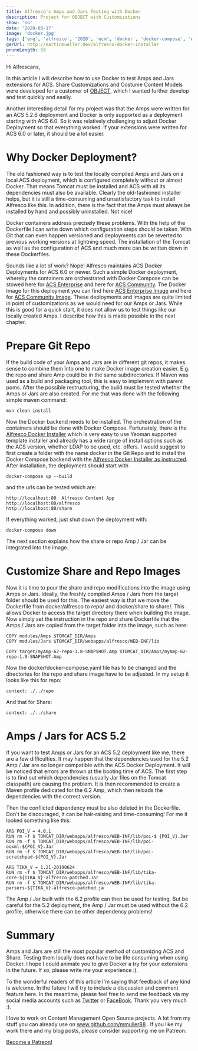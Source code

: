 ```yaml
---
title: Alfresco's Amps and Jars Testing with Docker
description: Project for OBJECT with Customizations
show: 'no'
date: '2020-03-17'
image: 'docker.jpg'
tags: ['eng', 'alfresco', '2020', 'ecm', 'docker', 'docker-compose', 'Amp', 'Jar']
gerUrl: http://martinmueller.dev/alfresco-docker-installer
pruneLength: 50
---
```


Hi Alfrescans,

In this article I will describe how to use Docker to test Amps and Jars extensions for ACS. Share Customizations and Costume Content Models were developed for a customer of [OBJECT](https://www.object.ch), which I wanted further develop and test quickly and easily.

Another interesting detail for my project was that the Amps were written for an ACS 5.2.6 deployment and Docker is only supported as a deployment starting with ACS 6.0. So it was relatively challenging to adjust Docker Deployment so that everything worked. If your extensions were written for ACS 6.0 or later, it should be a lot easier.

# Why Docker Deployment?
The old fashioned way is to test the locally compiled Amps and Jars on a local ACS deployment, which is configured completely without or almost Docker. That means Tomcat must be installed and ACS with all its dependencies must also be available. Clearly the old-fashioned installer helps, but it is still a time-consuming and unsatisfactory task to install Alfresco like this. In addition, there is the fact that the Amps must always be installed by hand and possibly uninstalled. Not nice!

Docker containers address precisely these problems. With the help of the Dockerfile I can write down which configuration steps should be taken. With Git that can even happen versioned and deployments can be reverted to previous working versions at lightning speed. The installation of the Tomcat as well as the configuration of ACS and much more can be written down in these Dockerfiles.

Sounds like a lot of work? Nope! Alfresco maintains ACS Docker Deployments for ACS 6.0 or newer. Such a simple Docker deployment, whereby the containers are orchestrated with Docker Compose can be stowed here for [ACS Enterprise](https://github.com/Alfresco/acs-deployment/tree/master/docker-compose) and here for [ACS Community](https://github.com/Alfresco/acs-community-deployment/tree/master/docker-compose). The Docker Image for this deployment you can find here [ACS Enterprise Image](https://github.com/Alfresco/acs-packaging/tree/master/docker-alfresco) and here for [ACS Community Image](https://github.com/Alfresco/acs-community-packaging/tree/master/docker-alfresco). These deployments and images are quite limited in point of customizations as we would need for our Amps or Jars. While this is good for a quick start, it does not allow us to test things like our locally created Amps. I describe how this is made possible in the next chapter.

# Prepare Git Repo
If the build code of your Amps and Jars are in different git repos, it makes sense to combine them înto one to make Docker image creation easier. E.g. the repo and share Amp could be in the same subdirectories. If Maven was used as a build and packaging tool, this is easy to implement with parent poms. After the possible restructuring, the build must be tested whether the Amps or Jars are also created. For me that was done with the following simple maven command:

```
mvn clean install
```

Now the Docker backend needs to be installed. The orchestration of the containers should be done with Docker Compose. Fortunately, there is the [Alfresco Docker Installer](https://github.com/Alfresco/alfresco-docker-installer) which is very easy to use Yeoman supported template installer and already has a wide range of install options such as the ACS version, whether LDAP to be used, etc. offers. I would suggest to first create a folder with the name docker in the Git Repo and to install the Docker Compose backend with the [Alfresco Docker Installer as instructed](https://github.com/Alfresco/alfresco-docker-installer#installation). After installation, the deployment should start with
```´
docker-compose up --build
```
and the urls can be tested which are:

```
http://localhost:80  Alfresco Content App
http://localhost:80/alfresco 
http://localhost:80/share
```

If everything worked, just shut down the deployment with:
```
docker-compose down
```
The next section explains how the share or repo Amp / Jar can be integrated into the image.

# Customize Share and Repo Images
Now it is time to pour the share and repo modifications into the image using Amps or Jars. Ideally, the freshly compiled Amps / Jars from the target folder should be used for this. The easiest way is that we move the Dockerfile from docker/alfresco to repo/ and docker/share to share/. This allows Docker to access the target directory there when building the image. Now simply set the instruction in the repo and share Dockerfile that the Amps / Jars are copied from the target folder into the image, such as here:

```
COPY modules/Amps $TOMCAT_DIR/Amps
COPY modules/Jars $TOMCAT_DIR/webapps/alfresco/WEB-INF/lib

COPY target/myAmp-62-repo-1.0-SNAPSHOT.Amp $TOMCAT_DIR/Amps/myAmp-62-repo-1.0-SNAPSHOT.Amp
```

Now the docker/docker-compose.yaml file has to be changed and the directories for the repo and share image have to be adjusted. In my setup it looks like this for repo:

```
context: ./../repo
```

And that for Share:

```
context: ./../share
```

# Amps / Jars for ACS 5.2
If you want to test Amps or Jars for an ACS 5.2 deployment like me, there are a few difficulties. It may happen that the dependencies used for the 5.2 Amp / Jar are no longer compatible with the ACS Docker Deployment. It will be noticed that errors are thrown at the booting time of ACS. The first step is to find out which dependencies (usually Jar files on the Tomcat classpath) are causing the problem. It is then recommended to create a Maven profile dedicated for the 6.2 Amp, which then reloads the dependencies with the correct version.

Then the conflicted dependency must be also deleted in the Dockerfile. Don't be discouraged, it can be hair-raising and time-consuming! For me it looked something like this:
```
ARG POI_V = 4.0.1
RUN rm -f $ TOMCAT_DIR/webapps/alfresco/WEB-INF/lib/poi-$ {POI_V}.Jar
RUN rm -f $ TOMCAT_DIR/webapps/alfresco/WEB-INF/lib/poi-ooxml-${POI_V}.Jar
RUN rm -f $ TOMCAT_DIR/webapps/alfresco/WEB-INF/lib/poi-scratchpad-${POI_V}.Jar

ARG TIKA_V = 1.21-20190624
RUN rm -f $ TOMCAT_DIR/webapps/alfresco/WEB-INF/lib/tika-core-${TIKA_V}-alfresco-patched.Jar
RUN rm -f $ TOMCAT_DIR/webapps/alfresco/WEB-INF/lib/tika-parsers-${TIKA_V}-alfresco-patched.ja
```

The Amp / Jar built with the 6.2 profile can then be used for testing. But be careful for the 5.2 deployment, the Amp / Jar must be used without the 6.2 profile, otherwise there can be other dependency problems!

# Summary
Amps and Jars are still the most popular method of customizing ACS and Share. Testing them locally does not have to be life consuming when using Docker. I hope I could animate you to give Docker a try for your extensions in the future. If so, please write me your experience :).

To the wonderful readers of this article I'm saying that feedback of any kind is welcome. In the future I will try to include a discussion and comment feature here. In the meantime, please feel free to send me feedback via my social media accounts such as [Twitter](https://twitter.com/MartinMueller_) or [FaceBook](https://www.facebook.com/martin.muller.10485). Thank you very much :).

I love to work on Content Management Open Source projects. A lot from my stuff you can already use on www.github.com/mmuller88 . If you like my work there and my blog posts, please consider supporting me on Patreon:

<a href="https://www.patreon.com/bePatron?u=29010217" data-patreon-widget-type="become-patron-button">Become a Patreon!</a><script async src="https://c6.patreon.com/becomePatronButton.bundle.js"></script>